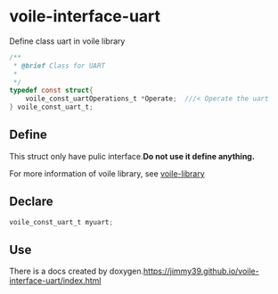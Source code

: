 # voile-interface-uart
Define class uart in voile library

```C
/**
 * @brief Class for UART
 * 
 */
typedef const struct{
    voile_const_uartOperations_t *Operate;  ///< Operate the uart
} voile_const_uart_t;
```

## Define

This struct only have pulic interface.__Do not use it define anything.__

For more information of voile library, see [voile-library](https://github.com/Jimmy39/voile-library)

## Declare

```C
voile_const_uart_t myuart;
```

## Use

There is a docs created by doxygen.https://jimmy39.github.io/voile-interface-uart/index.html

